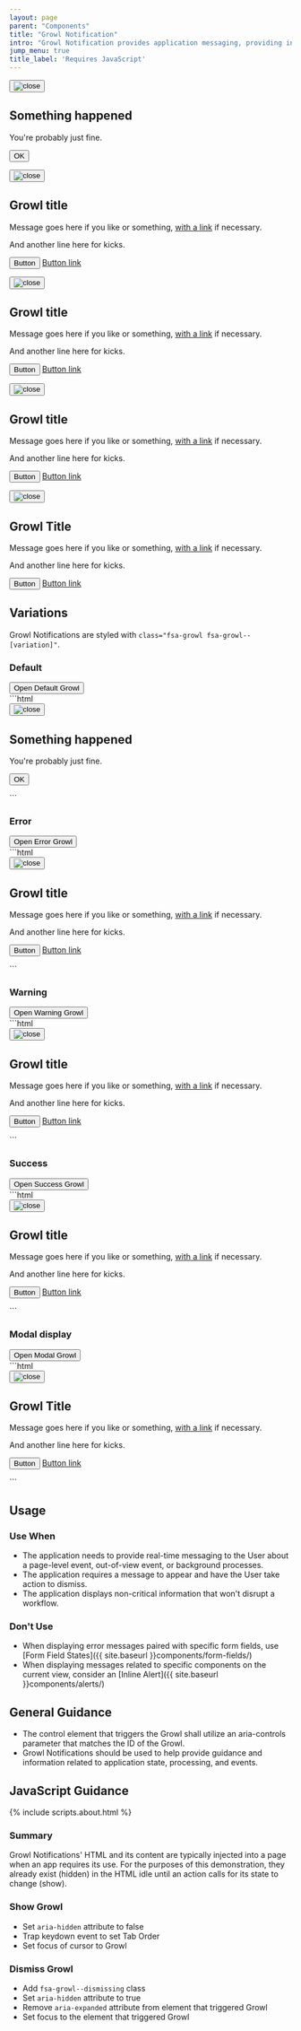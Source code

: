 ```yaml
---
layout: page
parent: "Components"
title: "Growl Notification"
intro: "Growl Notification provides application messaging, providing information about page-level or out-of-view events."
jump_menu: true
title_label: 'Requires JavaScript'
---
```

<div class="fsa-whiteout" id="fsa-whiteout" aria-hidden="true"></div>
<div class="fsa-growl-container">
  <div class="fsa-growl" id="UNIQUE-ID-AC598060D7502E9E" aria-hidden="true" tabindex="0" role="dialog">
    <div class="fsa-growl__hd">
      <button class="fsa-growl__close" data-behavior="growl-dismiss" type="button"><img class="fsa-growl__close-icon" src="{{ site.baseurl }}img/close.svg" alt="close"></button>
      <h2 class="fsa-growl__title">Something happened</h2>
    </div>
    <div class="fsa-growl__bd">
      <p>You're probably just fine.</p>
      <p>
        <button data-behavior="growl-dismiss" class="fsa-btn fsa-btn--small fsa-btn--secondary" type="button">OK</button>
      </p>
    </div>
  </div>
  <div class="fsa-growl fsa-growl--error" id="UNIQUE-ID-832353AD65DB511B" aria-hidden="true" tabindex="0" role="dialog">
    <div class="fsa-growl__hd">
      <button class="fsa-growl__close" data-behavior="growl-dismiss" type="button"><img class="fsa-growl__close-icon" src="{{ site.baseurl }}img/close.svg" alt="close"></button>
      <h2 class="fsa-growl__title">Growl title</h2>
    </div>
    <div class="fsa-growl__bd">
      <p>Message goes here if you like or something, <a href="link.html">with a link</a> if necessary.</p>
      <p>And another line here for kicks.</p>
      <p>
        <button data-behavior="growl-dismiss" class="fsa-btn fsa-btn--small fsa-btn--secondary" type="button">Button</button>
        <a class="fsa-btn fsa-btn--small fsa-btn--secondary" href="link.html">Button link</a>
      </p>
    </div>
  </div>
  <div class="fsa-growl fsa-growl--warning" id="UNIQUE-ID-BC33C95AA75A8E1C" aria-hidden="true" tabindex="0" role="dialog">
    <div class="fsa-growl__hd">
      <button class="fsa-growl__close" data-behavior="growl-dismiss" type="button"><img class="fsa-growl__close-icon" src="{{ site.baseurl }}img/close.svg" alt="close"></button>
      <h2 class="fsa-growl__title">Growl title</h2>
    </div>
    <div class="fsa-growl__bd">
      <p>Message goes here if you like or something, <a href="link.html">with a link</a> if necessary.</p>
      <p>And another line here for kicks.</p>
      <p>
        <button data-behavior="growl-dismiss" class="fsa-btn fsa-btn--small fsa-btn--secondary" type="button">Button</button>
        <a class="fsa-btn fsa-btn--small fsa-btn--secondary" href="link.html">Button link</a>
      </p>
    </div>
  </div>
  <div class="fsa-growl fsa-growl--success" id="UNIQUE-ID-8A386E512C033F57" aria-hidden="true" tabindex="0" role="dialog">
    <div class="fsa-growl__hd">
      <button class="fsa-growl__close" data-behavior="growl-dismiss" type="button"><img class="fsa-growl__close-icon" src="{{ site.baseurl }}img/close.svg" alt="close"></button>
      <h2 class="fsa-growl__title">Growl title</h2>
    </div>
    <div class="fsa-growl__bd">
      <p>Message goes here if you like or something, <a href="link.html">with a link</a> if necessary.</p>
      <p>And another line here for kicks.</p>
      <p>
        <button data-behavior="growl-dismiss" class="fsa-btn fsa-btn--small fsa-btn--secondary" type="button">Button</button>
        <a class="fsa-btn fsa-btn--small fsa-btn--secondary" href="link.html">Button link</a>
      </p>
    </div>
  </div>
</div>
<div class="fsa-growl-container fsa-growl-container--centered">
  <div class="fsa-growl fsa-growl--error fsa-growl--centered" id="UNIQUE-ID-9469E21387FAF609" aria-hidden="true" tabindex="0" role="dialog">
    <div class="fsa-growl__hd">
      <button class="fsa-growl__close" data-behavior="growl-dismiss whiteout-dismiss" type="button"><img class="fsa-growl__close-icon" src="{{ site.baseurl }}img/close.svg" alt="close"></button>
      <h2 class="fsa-growl__title">Growl Title</h2>
    </div>
    <div class="fsa-growl__bd">
      <p>Message goes here if you like or something, <a href="link.html">with a link</a> if necessary.</p>
      <p>And another line here for kicks.</p>
      <p>
        <button data-behavior="growl-dismiss whiteout-dismiss" class="fsa-btn fsa-btn--small fsa-btn--secondary" type="button">Button</button>
        <a class="fsa-btn fsa-btn--small fsa-btn--secondary" href="link.html">Button link</a>
      </p>
    </div>
  </div>
</div>

## Variations

Growl Notifications are styled with `class="fsa-growl fsa-growl--[variation]"`.

### Default

<div class="ds-preview">
  <button class="fsa-btn fsa-btn--secondary" data-behavior="growl-show" aria-controls="UNIQUE-ID-AC598060D7502E9E" aria-expanded="false" type="button">Open Default Growl</button>
</div>
```html
<div class="fsa-growl-container">
  <div class="fsa-growl" id="UNIQUE-ID-AC598060D7502E9E" aria-hidden="true" tabindex="0" role="dialog">
    <div class="fsa-growl__hd">
      <button class="fsa-growl__close" data-behavior="growl-dismiss" type="button"><img class="fsa-growl__close-icon" src="{{ site.baseurl }}img/close.svg" alt="close"></button>
      <h2 class="fsa-growl__title">Something happened</h2>
    </div>
    <div class="fsa-growl__bd">
      <p>You're probably just fine.</p>
      <p>
        <button data-behavior="growl-dismiss" class="fsa-btn fsa-btn--small fsa-btn--secondary" type="button">OK</button>
      </p>
    </div>
  </div>
</div>
```

### Error

<div class="ds-preview">
  <button class="fsa-btn fsa-btn--secondary" data-behavior="growl-show" aria-controls="UNIQUE-ID-832353AD65DB511B" aria-expanded="false" type="button">Open Error Growl</button>
</div>
```html
<div class="fsa-growl-container">
  <div class="fsa-growl fsa-growl--error" id="UNIQUE-ID-832353AD65DB511B" aria-hidden="true" tabindex="0" role="dialog">
    <div class="fsa-growl__hd">
      <button class="fsa-growl__close" data-behavior="growl-dismiss" type="button"><img class="fsa-growl__close-icon" src="{{ site.baseurl }}img/close.svg" alt="close"></button>
      <h2 class="fsa-growl__title">Growl title</h2>
    </div>
    <div class="fsa-growl__bd">
      <p>Message goes here if you like or something, <a href="link.html">with a link</a> if necessary.</p>
      <p>And another line here for kicks.</p>
      <p>
        <button data-behavior="growl-dismiss" class="fsa-btn fsa-btn--small fsa-btn--secondary" type="button">Button</button>
        <a class="fsa-btn fsa-btn--small fsa-btn--secondary" href="link.html">Button link</a>
      </p>
    </div>
  </div>
</div>
```



### Warning

<div class="ds-preview">
  <button class="fsa-btn fsa-btn--secondary" data-behavior="growl-show" aria-controls="UNIQUE-ID-BC33C95AA75A8E1C" aria-expanded="false" type="button">Open Warning Growl</button>
</div>
```html
<div class="fsa-growl-container">
  <div class="fsa-growl fsa-growl--warning" id="UNIQUE-ID-BC33C95AA75A8E1C" aria-hidden="true" tabindex="0" role="dialog">
    <div class="fsa-growl__hd">
      <button class="fsa-growl__close" data-behavior="growl-dismiss" type="button"><img class="fsa-growl__close-icon" src="{{ site.baseurl }}img/close.svg" alt="close"></button>
      <h2 class="fsa-growl__title">Growl title</h2>
    </div>
    <div class="fsa-growl__bd">
      <p>Message goes here if you like or something, <a href="link.html">with a link</a> if necessary.</p>
      <p>And another line here for kicks.</p>
      <p>
        <button data-behavior="growl-dismiss" class="fsa-btn fsa-btn--small fsa-btn--secondary" type="button">Button</button>
        <a class="fsa-btn fsa-btn--small fsa-btn--secondary" href="link.html">Button link</a>
      </p>
    </div>
  </div>
</div>
```


### Success

<div class="ds-preview">
  <button class="fsa-btn fsa-btn--secondary" data-behavior="growl-show" aria-controls="UNIQUE-ID-8A386E512C033F57" aria-expanded="false" type="button">Open Success Growl</button>
</div>
```html
<div class="fsa-growl-container">
  <div class="fsa-growl fsa-growl--success" id="UNIQUE-ID-8A386E512C033F57" aria-hidden="true" tabindex="0" role="dialog">
    <div class="fsa-growl__hd">
      <button class="fsa-growl__close" data-behavior="growl-dismiss" type="button"><img class="fsa-growl__close-icon" src="{{ site.baseurl }}img/close.svg" alt="close"></button>
      <h2 class="fsa-growl__title">Growl title</h2>
    </div>
    <div class="fsa-growl__bd">
      <p>Message goes here if you like or something, <a href="link.html">with a link</a> if necessary.</p>
      <p>And another line here for kicks.</p>
      <p>
        <button data-behavior="growl-dismiss" class="fsa-btn fsa-btn--small fsa-btn--secondary" type="button">Button</button>
        <a class="fsa-btn fsa-btn--small fsa-btn--secondary" href="link.html">Button link</a>
      </p>
    </div>
  </div>
</div>
```


### Modal display

<div class="ds-preview">
  <button class="fsa-btn fsa-btn--secondary" data-behavior="growl-show whiteout-show" aria-controls="UNIQUE-ID-9469E21387FAF609" aria-expanded="false" type="button">Open Modal Growl</button>
</div>
```html
<!-- PLACE JUST BELOW BODY START TAG AT THE BEGINNING OF DOCUMENT -->
<div class="fsa-whiteout" id="fsa-whiteout" aria-hidden="true"></div>
<!-- END WHITEOUT -->

<div class="fsa-growl-container fsa-growl-container--centered">
  <div class="fsa-growl fsa-growl--error fsa-growl--centered" id="UNIQUE-ID-9469E21387FAF609" aria-hidden="true" tabindex="0" role="dialog">
    <div class="fsa-growl__hd">
      <button class="fsa-growl__close" data-behavior="growl-dismiss whiteout-dismiss" type="button"><img class="fsa-growl__close-icon" src="{{ site.baseurl }}img/close.svg" alt="close"></button>
      <h2 class="fsa-growl__title">Growl Title</h2>
    </div>
    <div class="fsa-growl__bd">
      <p>Message goes here if you like or something, <a href="link.html">with a link</a> if necessary.</p>
      <p>And another line here for kicks.</p>
      <p>
        <button data-behavior="growl-dismiss whiteout-dismiss" class="fsa-btn fsa-btn--small fsa-btn--secondary" type="button">Button</button>
        <a class="fsa-btn fsa-btn--small fsa-btn--secondary" href="link.html">Button link</a>
      </p>
    </div>
  </div>
</div>
```


## Usage

### Use When

* The application needs to provide real-time messaging to the User about a page-level event, out-of-view event, or background processes.
* The application requires a message to appear and have the User take action to dismiss.
* The application displays non-critical information that won't disrupt a workflow.

### Don't Use

* When displaying error messages paired with specific form fields, use [Form Field States]({{ site.baseurl }}components/form-fields/)
* When displaying messages related to specific components on the current view, consider an [Inline Alert]({{ site.baseurl }}components/alerts/)

## General Guidance

* The control element that triggers the Growl shall utilize an aria-controls parameter that matches the ID of the Growl.
* Growl Notifications should be used to help provide guidance and information related to application state, processing, and events.

## JavaScript Guidance

{% include scripts.about.html %}

### Summary

Growl Notifications' HTML and its content are typically injected into a page when an app requires its use. For the purposes of this demonstration, they already exist (hidden) in the HTML idle until an action calls for its state to change (show).

### Show Growl

* Set `aria-hidden` attribute to false
* Trap keydown event to set Tab Order
* Set focus of cursor to Growl

### Dismiss Growl

* Add `fsa-growl--dismissing` class
* Set `aria-hidden` attribute to true
* Remove `aria-expanded` attribute from element that triggered Growl
* Set focus to the element that triggered Growl
